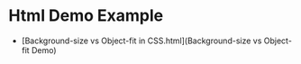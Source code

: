 Html Demo Example
=================

*   [Background-size vs Object-fit in CSS.html](Background-size vs Object-fit Demo)
